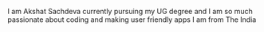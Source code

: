 I am Akshat Sachdeva 
currently pursuing my UG degree and I am so much passionate about coding and making user friendly apps
I am from The India

